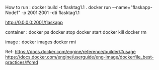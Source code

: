 How to run :
docker build -t flasktag1.1 .
docker run --name="flaskapp-Node1" -p 2001:2001 -dti flasktag1.1

http://0.0.0.0:2001/flaskapp


container :
docker ps
docker stop <id>
docker start <id>
docker kill <id>
docker rm <id>

image :
docker images
docker rmi <id>

 
Ref:
https://docs.docker.com/engine/reference/builder/#usage
https://docs.docker.com/engine/userguide/eng-image/dockerfile_best-practices/#cmd



